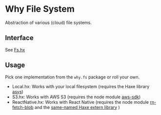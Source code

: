 # Why File System

Abstraction of various (cloud) file systems.

## Interface

See [Fs.hx](src/why/Fs.hx)

## Usage

Pick one implementation from the `why.fs` package or roll your own.

- Local.hx: Works with your local filesystem (requires the Haxe library [asys](https://github.com/benmerckx/asys))
- S3.hx: Works with AWS S3 (requires the node module [aws-sdk](https://github.com/aws/aws-sdk-js))
- ReactNative.hx: Works with React Native (requires the node module [rn-fetch-blob](https://github.com/joltup/rn-fetch-blob) and the [same-named Haxe extern library](https://github.com/haxe-react/rn-fetch-blob) )